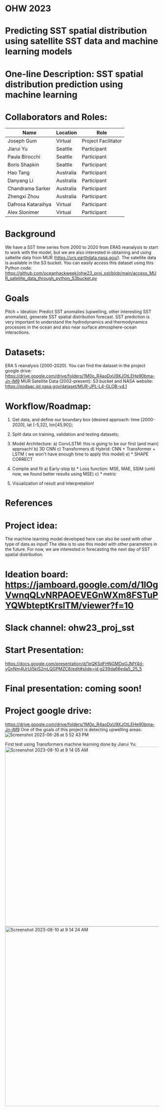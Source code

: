 # OHW 2023 

# Predicting SST spatial distribution using satellite SST data and machine learning models

# One-line Description: SST spatial distribution prediction using machine learning

# Collaborators and Roles:

| Name                | Location   | Role                |
|---------------------|------------|---------------------|
| Joseph Gum          | Virtual    | Project Facilitator |
| Jiarui Yu           | Seattle    | Participant         |
| Paula Birocchi      | Seattle    | Participant         |
| Boris Shapkin       | Seattle    | Participant         |
| Hao Tang            | Australia  | Participant         |
| Danyang Li          | Australia  | Participant         |
| Chandrama Sarker    | Australia  | Participant         |
| Zhengxi Zhou        | Australia  | Participant         |
| Dafrosa Kataraihya  | Virtual    | Participant         |
| Alex Slonimer       | Virtual    | Participant         |

# Background

We have a SST time series from 2000 to 2020 from ERA5 reanalysis to start to work with the model, but we are also interested in obtaining and using sattelite data from MUR (https://urs.earthdata.nasa.gov/). The satellite data is available in the S3 bucket. You can easily access this dataset using this Python code:
https://github.com/oceanhackweek/ohw23_proj_sst/blob/main/access_MUR_satellite_data_through_python_S3bucket.py





# Goals
Pitch + Ideation: Predict SST anomalies (upwelling, other interesting SST anomalies), generate SST spatial distribution forecast.
SST prediction is very important to understand the hydrodynamics and thermodynamics processes in the ocean and also near surface atmosphere-ocean interactions. 

# Datasets:
ERA 5 reanalysis (2000-2020). You can find the dataset in the project google drive:  https://drive.google.com/drive/folders/1M0o_R4aoDxU9XJOtLEHe90bma-Jn-jM9
MUR Satellite Data (2002-present): S3 bucket and NASA website: https://podaac.jpl.nasa.gov/dataset/MUR-JPL-L4-GLOB-v4.1

# Workflow/Roadmap:

1) Get data, and define our boundary box (desired approach: time [2000-2020], lat [-5,32], lon[45,90]);
2) Split data on training, validation and testing datasets;
3) Model Architecture: 
a) ConvLSTM: this is going to be our first (and main) approach!
b) 3D CNN
c) Transformers
d) Hybrid: CNN + Transformer + LSTM ( we won't have enough time to apply this model)
e) * SHAPE CORRECT

4) Complie and fit
a) Early-stop
b) * Loss function: MSE, MAE, SSIM (until now, we found better results using MSE)
c) * metric

5) Visualization of result and Interpretation! 
# References


# Project idea: 
The machine learning model developed here can also be used with other type of data as input! The idea is to use this model with other parameters in the future. For now, we are interested in forecasting the next day of SST spatial distribution.

# Ideation board: https://jamboard.google.com/d/1lOgVwnqQLvNRPAOEVEGnWXm8FSTuPYQWbteptKrslTM/viewer?f=10
# Slack channel: ohw23_proj_sst

# Start Presentation:
https://docs.google.com/presentation/d/1eQKSdFHNGMDqGJMY4d-yGnNm4UrUj5kIS2mLQGPMZC8/edit#slide=id.g239da66eda5_25_5

# Final presentation: coming soon!

# Project google drive: 
https://drive.google.com/drive/folders/1M0o_R4aoDxU9XJOtLEHe90bma-Jn-jM9
One of the goals of this project is detecting upwelling areas:
![Screenshot 2023-06-26 at 5 52 43 PM](https://github.com/oceanhackweek/ohw23_proj_sst/assets/25447814/662fbb25-601c-4e2f-b733-da9d7051d7a6)

First test using Transformers machine learning done by Jiarui Yu:
<img width="589" alt="Screenshot 2023-08-10 at 9 14 05 AM" src="https://github.com/oceanhackweek/ohw23_proj_sst/assets/97627889/e21d2f20-3be8-4d81-b1d3-b6e8bf957da1">
<img width="589" alt="Screenshot 2023-08-10 at 9 14 24 AM" src="https://github.com/oceanhackweek/ohw23_proj_sst/assets/97627889/71eb7647-29bc-4f1c-9af1-42267d33cd7b">


